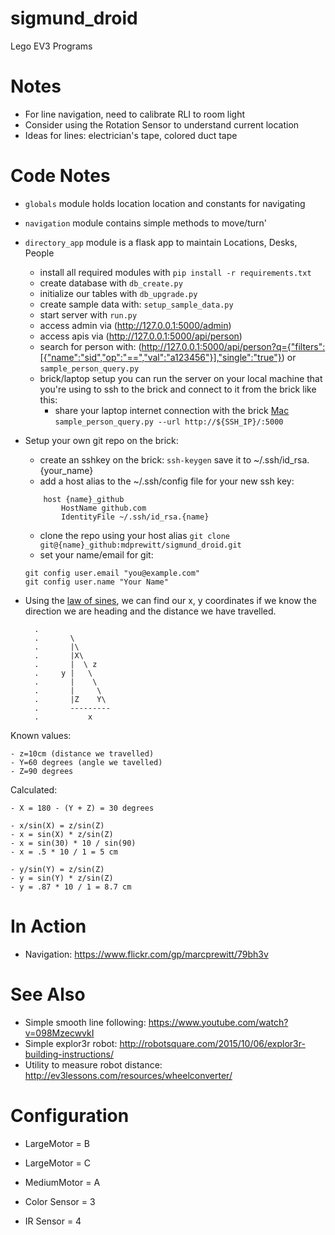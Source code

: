 # sigmund_droid
Lego EV3 Programs

# Notes

- For line navigation, need to calibrate RLI to room light
- Consider using the Rotation Sensor to understand current location
- Ideas for lines: electrician's tape, colored duct tape

# Code Notes

- `globals` module holds location location and constants for navigating
- `navigation` module contains simple methods to move/turn'
- `directory_app` module is a flask app to maintain Locations, Desks, People
    - install all required modules with `pip install -r requirements.txt`
    - create database with `db_create.py`
    - initialize our tables with `db_upgrade.py`
    - create sample data with: `setup_sample_data.py`
    - start server with `run.py`
    - access admin via (http://127.0.0.1:5000/admin)
    - access apis via (http://127.0.0.1:5000/api/person)
    - search for person with: (http://127.0.0.1:5000/api/person?q={"filters":[{"name":"sid","op":"==","val":"a123456"}],"single":"true"}) or `sample_person_query.py`
    - brick/laptop setup you can run the server on your local machine that you're using to ssh to the brick and connect to it from the brick like this:
        - share your laptop internet connection with the brick [Mac](http://www.ev3dev.org/docs/tutorials/connecting-to-the-internet-via-usb/)
        `sample_person_query.py --url http://${SSH_IP}/:5000`
- Setup your own git repo on the brick:
    - create an sshkey on the brick: `ssh-keygen` save it to ~/.ssh/id_rsa.{your_name}
    - add a host alias to the ~/.ssh/config file for your new ssh key:
    ```
        host {name}_github
            HostName github.com
            IdentityFile ~/.ssh/id_rsa.{name}
    ```
    - clone the repo using your host alias
    `git clone git@{name}_github:mdprewitt/sigmund_droid.git`
    - set your name/email for git:
    ```
    git config user.email "you@example.com"
    git config user.name "Your Name"
    ```
   
- Using the [law of sines](https://www.mathsisfun.com/algebra/trig-sine-law.html), we can find our x, y coordinates if we know the direction we are heading
  and the distance we have travelled.  
 
        .
        .       \
        .       |\       
        .       |X\      
        .       |  \ z
        .     y |   \    
        .       |    \   
        .       |     \  
        .       |Z    Y\ 
        .       ---------
        .           x

Known values:

    - z=10cm (distance we travelled)
    - Y=60 degrees (angle we tavelled)
    - Z=90 degrees
    
Calculated:

    - X = 180 - (Y + Z) = 30 degrees
    
    - x/sin(X) = z/sin(Z)
    - x = sin(X) * z/sin(Z)
    - x = sin(30) * 10 / sin(90)
    - x = .5 * 10 / 1 = 5 cm
    
    - y/sin(Y) = z/sin(Z)
    - y = sin(Y) * z/sin(Z)
    - y = .87 * 10 / 1 = 8.7 cm
  
# In Action

- Navigation: https://www.flickr.com/gp/marcprewitt/79bh3v

# See Also

- Simple smooth line following: https://www.youtube.com/watch?v=098MzecwvkI
- Simple explor3r robot: http://robotsquare.com/2015/10/06/explor3r-building-instructions/
- Utility to measure robot distance: http://ev3lessons.com/resources/wheelconverter/

# Configuration

- LargeMotor = B
- LargeMotor = C
- MediumMotor = A

- Color Sensor = 3
- IR Sensor = 4
